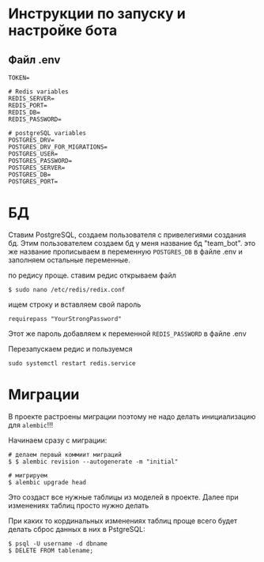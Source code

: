 # Инструкции по запуску и настройке бота

## Файл .env

    TOKEN=

    # Redis variables
    REDIS_SERVER=
    REDIS_PORT=
    REDIS_DB=
    REDIS_PASSWORD=

    # postgreSQL variables
    POSTGRES_DRV=
    POSTGRES_DRV_FOR_MIGRATIONS=
    POSTGRES_USER=
    POSTGRES_PASSWORD=
    POSTGRES_SERVER=
    POSTGRES_DB=
    POSTGRES_PORT=







# БД

Ставим PostgreSQL, создаем пользователя с привелегиями создания бд. Этим пользователем создаем бд 
у меня название бд "team_bot". это же название прописываем в переменную `POSTGRES_DB` в файле .env и заполняем остальные переменные. 

по редису проще. ставим редис открываем файл

    $ sudo nano /etc/redis/redix.conf

ищем строку и вставляем свой пароль

    requirepass "YourStrongPassword"

Этот же пароль добавляем к переменной `REDIS_PASSWORD` в файле .env

Перезапускаем редис и пользуемся

    sudo systemctl restart redis.service

# Миграции

В проекте растроены миграции поэтому не надо делать инициализацию для `alembic`!!!

Начинаем сразу с миграции:

    # делаем первый коммиит миграций
    $ $ alembic revision --autogenerate -m "initial"

    # мигрируем
    $ alembic upgrade head

Это создаст все нужные таблицы из моделей в проекте. Далее при изменениях таблиц просто нужно делать

При каких то кординальных изменениях таблиц проще всего будет делать сброс данных в них в PstgreSQL:

    $ psql -U username -d dbname
    $ DELETE FROM tablename;

    